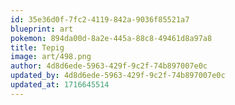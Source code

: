 ```yaml
---
id: 35e36d0f-7fc2-4119-842a-9036f85521a7
blueprint: art
pokemon: 894da00d-8a2e-445a-88c8-49461d8a97a8
title: Tepig
image: art/498.png
author: 4d8d6ede-5963-429f-9c2f-74b897007e0c
updated_by: 4d8d6ede-5963-429f-9c2f-74b897007e0c
updated_at: 1716645514
---
```

